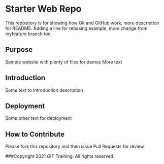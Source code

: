 # Starter Web Repo

This repository is for showing how Git and GitHub work,
more description for README. Adding a line for rebasing example, more change from myfeature branch too.

## Purpose

Sample website with plenty of files for demos
More text

## Introduction

Some text to Introduction description

## Deployment

Some other text for deployment

## How to Contribute

Please fork this repository and then issue Pull Requests for review.

###Copyright
2021 GIT Training. All rights reserved.